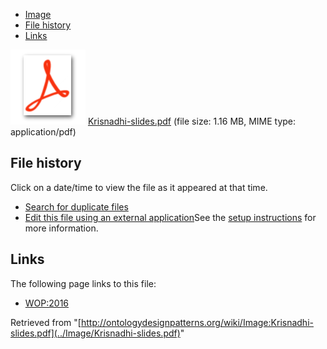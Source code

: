 * [Image](../Image/Krisnadhi-slides.pdf#file)
* [File history](../Image/Krisnadhi-slides.pdf#filehistory)
* [Links](../Image/Krisnadhi-slides.pdf#filelinks)

[![](../skins/common/images/icons/fileicon-pdf.png)](../Image/Krisnadhi-slides.pdf "Krisnadhi-slides.pdf")
[Krisnadhi-slides.pdf](../images/5/54/Krisnadhi-slides.pdf "Krisnadhi-slides.pdf")‎  (file size: 1.16 MB, MIME type: application/pdf)





## File history

Click on a date/time to view the file as it appeared at that time.



  
* [Search for duplicate files](http://ontologydesignpatterns.org/wiki/Special:FileDuplicateSearch/Krisnadhi-slides.pdf "Special:FileDuplicateSearch/Krisnadhi-slides.pdf")
* [Edit this file using an external application](http://ontologydesignpatterns.org/wiki/index.php?title=Image:Krisnadhi-slides.pdf&action=edit&externaledit=true&mode=file "Image:Krisnadhi-slides.pdf")See the [setup instructions](http://www.mediawiki.org/wiki/Manual:External_editors "http://www.mediawiki.org/wiki/Manual:External_editors") for more information.

## Links



The following page links to this file:


* [WOP:2016](../WOP/2016.1 "WOP:2016")


Retrieved from "[http://ontologydesignpatterns.org/wiki/Image:Krisnadhi-slides.pdf](../Image/Krisnadhi-slides.pdf)"
